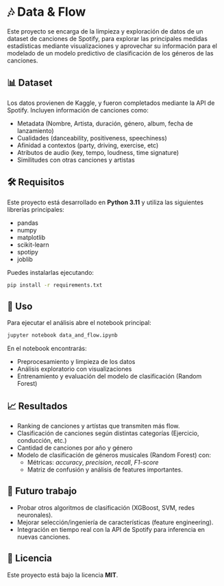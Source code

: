 # 🎶 Data & Flow

Este proyecto se encarga de la limpieza y exploración de datos de un dataset de canciones de Spotify, para explorar las principales medidas estadísticas mediante visualizaciones y aprovechar su información para el modelado de un modelo predictivo de clasificación de los géneros de las canciones.

## 📊 Dataset
Los datos provienen de Kaggle, y fueron completados mediante la API de Spotify.
Incluyen información de canciones como:
- Metadata (Nombre, Artista, duración, género, album, fecha de lanzamiento)
- Cualidades (danceability, positiveness, speechiness)
- Afinidad a contextos (party, driving, exercise, etc)
- Atributos de audio (key, tempo, loudness, time signature)
- Similitudes con otras canciones y artistas

## 🛠️ Requisitos

Este proyecto está desarrollado en **Python 3.11** y utiliza las siguientes librerías principales:
- pandas
- numpy
- matplotlib
- scikit-learn
- spotipy
- joblib

Puedes instalarlas ejecutando:

```bash
pip install -r requirements.txt
```

## 🚀 Uso

Para ejecutar el análisis abre el notebook principal:

```bash
jupyter notebook data_and_flow.ipynb
```

En el notebook encontrarás:
- Preprocesamiento y limpieza de los datos
- Análisis exploratorio con visualizaciones  
- Entrenamiento y evaluación del modelo de clasificación (Random Forest)

## 📈 Resultados

- Ranking de canciones y artístas que transmiten más flow.
- Clasificación de canciones según distintas categorías (Ejercicio, conducción, etc.)
- Cantidad de canciones por año y género 
- Modelo de clasificación de géneros musicales (Random Forest) con:
  - Métricas: *accuracy*, *precision*, *recall*, *F1-score*  
  - Matriz de confusión y análisis de features importantes.

## 🚧 Futuro trabajo

- Probar otros algoritmos de clasificación (XGBoost, SVM, redes neuronales).  
- Mejorar selección/ingeniería de características (feature engineering).
- Integración en tiempo real con la API de Spotify para inferencia en nuevas canciones.  

## 📄 Licencia

Este proyecto está bajo la licencia **MIT**.
